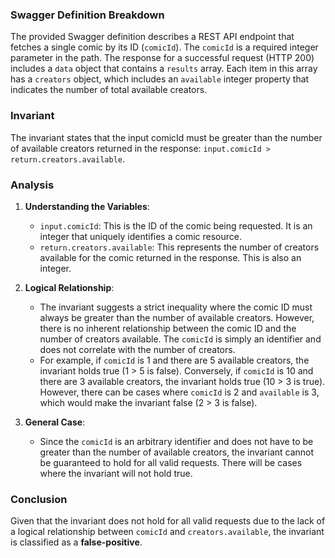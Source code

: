 ### Swagger Definition Breakdown
The provided Swagger definition describes a REST API endpoint that fetches a single comic by its ID (`comicId`). The `comicId` is a required integer parameter in the path. The response for a successful request (HTTP 200) includes a `data` object that contains a `results` array. Each item in this array has a `creators` object, which includes an `available` integer property that indicates the number of total available creators.

### Invariant
The invariant states that the input comicId must be greater than the number of available creators returned in the response: `input.comicId > return.creators.available`. 

### Analysis
1. **Understanding the Variables**: 
   - `input.comicId`: This is the ID of the comic being requested. It is an integer that uniquely identifies a comic resource.
   - `return.creators.available`: This represents the number of creators available for the comic returned in the response. This is also an integer.

2. **Logical Relationship**: 
   - The invariant suggests a strict inequality where the comic ID must always be greater than the number of available creators. However, there is no inherent relationship between the comic ID and the number of creators available. The `comicId` is simply an identifier and does not correlate with the number of creators.
   - For example, if `comicId` is 1 and there are 5 available creators, the invariant holds true (1 > 5 is false). Conversely, if `comicId` is 10 and there are 3 available creators, the invariant holds true (10 > 3 is true). However, there can be cases where `comicId` is 2 and `available` is 3, which would make the invariant false (2 > 3 is false).

3. **General Case**: 
   - Since the `comicId` is an arbitrary identifier and does not have to be greater than the number of available creators, the invariant cannot be guaranteed to hold for all valid requests. There will be cases where the invariant will not hold true.

### Conclusion
Given that the invariant does not hold for all valid requests due to the lack of a logical relationship between `comicId` and `creators.available`, the invariant is classified as a **false-positive**.
